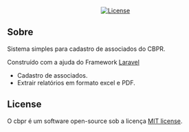 

<p align="center">
<a href="https://packagist.org/packages/laravel/framework"><img src="https://poser.pugx.org/laravel/framework/license.svg" alt="License"></a>
</p>

## Sobre

Sistema simples para cadastro de associados do CBPR.

Construído com a ajuda do Framework [Laravel](https://laravel.com)

- Cadastro de associados.
- Extrair relatórios em formato excel e PDF.

## License

O cbpr é um software open-source sob a licença [MIT license](https://opensource.org/licenses/MIT).
